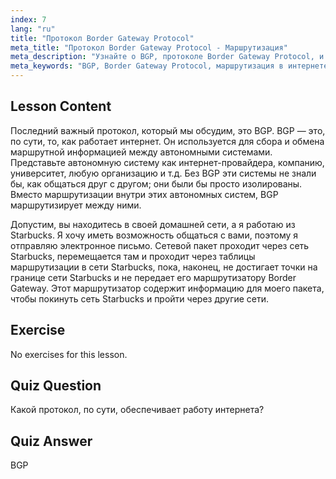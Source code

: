 ```yaml
---
index: 7
lang: "ru"
title: "Протокол Border Gateway Protocol"
meta_title: "Протокол Border Gateway Protocol - Маршрутизация"
meta_description: "Узнайте о BGP, протоколе Border Gateway Protocol, и о том, как он обеспечивает маршрутизацию в интернете между автономными системами. Изучите основы BGP для начинающих."
meta_keywords: "BGP, Border Gateway Protocol, маршрутизация в интернете, автономные системы, сетевые технологии Linux, учебник по BGP, сетевые протоколы, руководство для начинающих"
---
```


## Lesson Content

Последний важный протокол, который мы обсудим, это BGP. BGP — это, по сути, то, как работает интернет. Он используется для сбора и обмена маршрутной информацией между автономными системами. Представьте автономную систему как интернет-провайдера, компанию, университет, любую организацию и т.д. Без BGP эти системы не знали бы, как общаться друг с другом; они были бы просто изолированы. Вместо маршрутизации внутри этих автономных систем, BGP маршрутизирует между ними.

Допустим, вы находитесь в своей домашней сети, а я работаю из Starbucks. Я хочу иметь возможность общаться с вами, поэтому я отправляю электронное письмо. Сетевой пакет проходит через сеть Starbucks, перемещается там и проходит через таблицы маршрутизации в сети Starbucks, пока, наконец, не достигает точки на границе сети Starbucks и не передает его маршрутизатору Border Gateway. Этот маршрутизатор содержит информацию для моего пакета, чтобы покинуть сеть Starbucks и пройти через другие сети.

## Exercise

No exercises for this lesson.

## Quiz Question

Какой протокол, по сути, обеспечивает работу интернета?

## Quiz Answer

BGP
